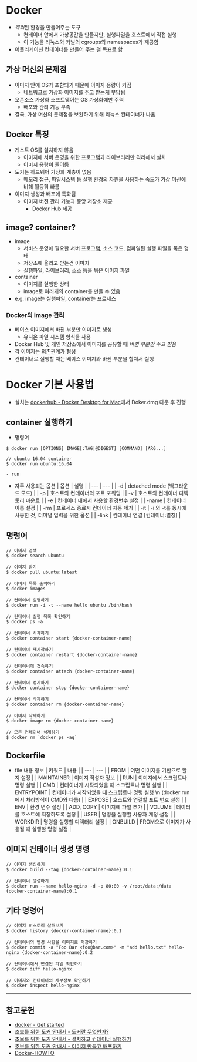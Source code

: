 # Docker
- *격리*된 환경을 만들어주는 도구
    - 컨테이너 안에서 가상공간을 만들지만, 실행파일을 호스트에서 직접 실행
    - 이 기능을 리눅스와 커널의 cgroups와 namespaces가 제공함
- 어플리케이션 컨테이너를 만들어 주는 걸 목표로 함

## 가상 머신의 문제점
- 이미지 안에 OS가 포함되기 때문에 이미지 용량이 커짐
    - 네트워크로 가상화 이미지를 주고 받는게 부담됨
- 오픈소스 가상화 소프트웨어는 OS 가상화에만 주력
    - 배포와 관리 기능 부족
- 결국, 가상 머신의 문제점을 보완하기 위해 리눅스 컨테이너가 나옴

## Docker 특징
- 게스트 OS를 설치하지 않음
    - 이미지에 서버 운영을 위한 프로그램과 라이브러리만 격리해서 설치
    - 이미지 용량이 줄어듬
- 도커는 하드웨어 가상화 계층이 없음
    - 메모리 접근, 파일시스템 등 실행 환경의 자원을 사용하는 속도가 가상 머신에 비해 월등히 빠름
- 이미지 생성과 배포에 특화됨
    - 이미지 버전 관리 기능과 중앙 저장소 제공 
        - Docker Hub 제공    

## image? container?
- image
    - 서비스 운영에 필요한 서버 프로그램, 소스 코드, 컴파일된 실행 파일을 묶은 형태
    - 저장소에 올리고 받는건 이미지
    - 실행파일, 라이브러리, 소스 등을 묶은 이미지 파일
- container
    - 이미지를 실행한 상태
    - image로 여러개의 container를 만들 수 있음
- e.g. image는 실행파일, container는 프로세스  

### Docker의 image 관리
- 베이스 이미지에서 바뀐 부분만 이미지로 생성
    - 유니온 파일 시스템 형식을 사용
- Docker Hub 및 개인 저장소에서 이미지를 공유할 때 *바뀐 부분만 주고 받음*
- 각 이미지는 의존관계가 형성
- 컨테이너로 실행할 때는 베이스 이미지와 바뀐 부분을 합쳐서 실행

# Docker 기본 사용법
- 설치는 [dockerhub - Docker Desktop for Mac](https://hub.docker.com/editions/community/docker-ce-desktop-mac)에서 Doker.dmg 다운 후 진행

## container 실행하기
- 명령어
```
$ docker run [OPTIONS] IMAGE[:TAG|@DIGEST] [COMMAND] [ARG...]

// ubuntu 16.04 container
$ docker run ubuntu:16.04
```
    - run 
- 자주 사용되는 옵션
| 옵션 | 설명 | 
| --- | --- |
| -d | detached mode (백그라운드 모드) |
| -p | 호스트와 컨테이너의 포트 포워딩 |
| -v | 호스트와 컨테이너 디렉토리 마운트 |
| -e | 컨테이너 내에서 사용할 환경변수 설정 |
| -name | 컨테이너 이름 설정 |
| -rm | 프로세스 종료시 컨테이너 자동 제거 |
| -it | -i 와 -t를 동시에 사용한 것, 터미널 입력을 위한 옵션 |
| -link | 컨테이너 연결 [컨테이너:별칭] |


## 명령어
```
// 이미지 검색
$ docker search ubuntu

// 이미지 받기
$ docker pull ubuntu:latest

// 이미지 목록 출력하기
$ docker images

// 컨테이너 실행하기
$ docker run -i -t --name hello ubuntu /bin/bash

// 컨테이너 실행 목록 확인하기
$ docker ps -a

// 컨테이너 시작하기
$ docker container start {docker-container-name}

// 컨테이너 재시작하기
$ docker container restart {docker-container-name}

// 컨테이너에 접속하기
$ docker container attach {docker-container-name}

// 컨테이너 정지하기
$ docker container stop {docker-container-name}

// 컨테이너 삭제하기
$ docker container rm {docker-container-name}

// 이미지 삭제하기
$ docker image rm {docker-container-name}

// 모든 컨테이너 삭제하기
$ docker rm `docker ps -aq`
```

## Dockerfile
- file 내용 정보
| 키워드 | 내용 |
| --- | --- |
| FROM | 어떤 이미지를 기반으로 할지 설정 |
| MAINTAINER | 이미지 작성자 정보 |
| RUN | 이미지에서 스크립트나 명령 실행 | 
| CMD | 컨테이너가 시작되었을 때 스크립트나 명령 실행 | 
| ENTRYPOINT | 컨테이너가 시작되었을 때 스크립트나 명령 실행 \n
(docker run 에서 처리방식이 CMD와 다름) | 
| EXPOSE | 호스트와 연결할 포트 번호 설정 | 
| ENV | 환경 변수 설정 | 
| ADD, COPY | 이미지에 파일 추가 | 
| VOLUME | 데이터를 호스트에 저장하도록 설정 | 
| USER | 명령을 실행할 사용자 계정 설정 | 
| WORKDIR | 명령을 실행할 디렉터리 설정 | 
| ONBUILD | FROM으로 이미지가 사용될 때 실행할 명령 설정 | 

## 이미지 컨테이너 생성 명령
```
// 이미지 생성하기
$ docker build --tag {docker-container-name}:0.1

// 컨테이너 생성하기
$ docker run --name hello-nginx -d -p 80:80 -v /root/data:/data {docker-container-name}:0.1
```

## 기타 명령어
```
// 이미지 히스토리 살펴보기
$ docker history {docker-container-name}:0.1

// 컨테이너의 변경 사항을 이미지로 저장하기
$ docker commit -a "Foo Bar <foo@bar.com>" -m "add hello.txt" hello-nginx {docker-container-name}:0.2

// 컨테이너에서 변경된 파일 확인하기
$ docker diff hello-nginx

// 이미지와 컨테이너의 세부정보 확인하기
$ docker inspect hello-nginx
```

---
## 참고문헌
- [docker - Get started](https://docs.docker.com/get-started/)
- [초보를 위한 도커 안내서 - 도커란 무엇인가?](https://subicura.com/2017/01/19/docker-guide-for-beginners-1.html)
- [초보를 위한 도커 안내서 - 설치하고 컨테이너 실행하기](https://subicura.com/2017/01/19/docker-guide-for-beginners-2.html)
- [초보를 위한 도커 안내서 - 이미지 만들고 배포하기](https://subicura.com/2017/02/10/docker-guide-for-beginners-create-image-and-deploy.html)
- [Docker-HOWTO](http://pyrasis.com/Docker/Docker-HOWTO)
